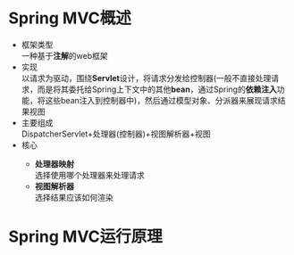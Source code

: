 <h1>Spring MVC概述</h1>
<ul>
	<li>框架类型</li>
	一种基于<b>注解</b>的web框架<br>
	<li>实现</li>
	以请求为驱动，围绕<b>Servlet</b>设计，将请求分发给控制器(一般不直接处理请求，而是将其委托给Spring上下文中的其他<b>bean</b>，通过Spring的<b>依赖注入</b>功能，将这些bean注入到控制器中)，然后通过模型对象、分派器来展现请求结果视图<br>
	<li>主要组成</li>
	DispatcherServlet+处理器(控制器)+视图解析器+视图
	<li>核心</li>
	<ul>
		<li><b>处理器映射</b></li>
		选择使用哪个处理器来处理请求
		<li><b>视图解析器</b></li>
		选择结果应该如何渲染
	</ul>
</ul>
<h1>Spring MVC运行原理</h1>

